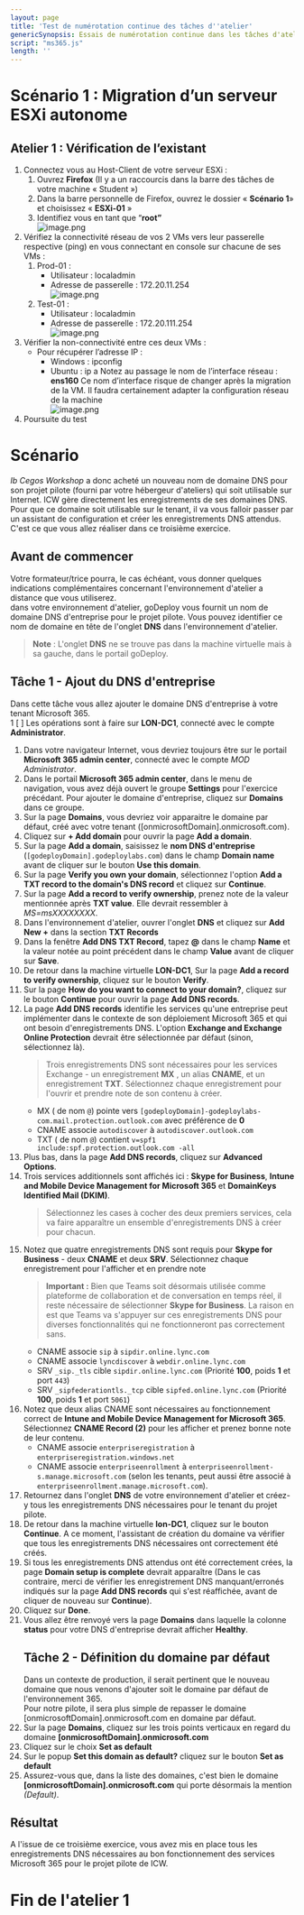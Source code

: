 ```yaml
---
layout: page
title: 'Test de numérotation continue des tâches d''atelier'
genericSynopsis: Essais de numérotation continue dans les tâches d'ateliers
script: "ms365.js"
length: ''
---
```

# Scénario 1 : Migration d’un serveur ESXi autonome
## Atelier 1 : Vérification de l’existant
1. Connectez vous au Host-Client de votre serveur ESXi :
   1. Ouvrez **Firefox** (Il y a un raccourcis dans la barre des tâches de votre machine « Student »)
   2. Dans la barre personnelle de Firefox, ouvrez le dossier « **Scénario 1**» et choisissez « **ESXi-01** »
   3. Identifiez vous en tant que “**root”**  
        ![image.png](image.png)
1. Vérifiez la connectivité réseau de vos 2 VMs vers leur passerelle respective (ping) en vous connectant en console sur chacune de ses VMs :
   1. Prod-01 :
       - Utilisateur : localadmin
       - Adresse de passerelle : 172.20.11.254        
        ![image.png](image%201.png)
    2. Test-01 :
       - Utilisateur : localadmin
       - Adresse de passerelle : 172.20.111.254  
        ![image.png](image%202.png)
1. Vérifier la non-connectivité entre ces deux VMs :
    - Pour récupérer l’adresse IP :
        - Windows : ipconfig
        - Ubuntu : ip a
    Notez au passage le nom de l’interface réseau : **ens160**
    Ce nom d’interface risque de changer après la migration de la VM. Il faudra certainement adapter la configuration réseau de la machine  
    ![image.png](image%203.png)
1. Poursuite du test  
# Scénario
*Ib Cegos Workshop* a donc acheté un nouveau nom de domaine DNS pour son projet pilote (fourni par votre hébergeur d'ateliers) qui soit utilisable sur Internet.
ICW gère directement les enregistrements de ses domaines DNS. Pour que ce domaine soit utilisable sur le tenant, il va vous falloir passer par un assistant de configuration et créer les enregistrements DNS attendus. C'est ce que vous allez réaliser dans ce troisième exercice.
## Avant de commencer
Votre formateur/trice pourra, le cas échéant, vous donner quelques indications complémentaires concernant l'environnement d'atelier a distance que vous utiliserez.  
dans votre environnement d'atelier, goDeploy vous fournit un nom de domaine DNS d'entreprise pour le projet pilote. Vous pouvez identifier ce nom de domaine en tête de l'onglet **DNS** dans l'environnement d'atelier.
> **Note** : L'onglet **DNS** ne se trouve pas dans la machine virtuelle mais à sa gauche, dans le portail goDeploy.  

## Tâche 1 - Ajout du DNS d'entreprise
Dans cette tâche vous allez ajouter le domaine DNS d'entreprise à votre tenant Microsoft 365.  
1 [ ] Les opérations sont à faire sur **LON-DC1**, connecté avec le compte **Administrator**.
1. Dans votre navigateur Internet, vous devriez toujours être sur le portail **Microsoft 365 admin center**, connecté avec le compte *MOD Administrator*.
1. Dans le portail **Microsoft 365 admin center**, dans le menu de navigation, vous avez déjà ouvert le groupe **Settings** pour l'exercice précédant. Pour ajouter le domaine d'entreprise, cliquez sur **Domains** dans ce groupe.
1. Sur la page **Domains**, vous devriez voir apparaitre le domaine par défaut, créé avec votre tenant ([onmicrosoftDomain].onmicrosoft.com).
1. Cliquez sur **+ Add domain** pour ouvrir la page **Add a domain**.
1. Sur la page **Add a domain**, saisissez le **nom DNS d'entreprise** (```[godeployDomain].godeploylabs.com```) dans le champ **Domain name** avant de cliquer sur le bouton **Use this domain**.
1. Sur la page **Verify you own your domain**, sélectionnez l'option **Add a TXT record to the domain's DNS record** et cliquez sur **Continue**.
1. Sur la page **Add a record to verify ownership**, prenez note de la valeur mentionnée après **TXT value**. Elle devrait ressembler à *MS=msXXXXXXXX*.
1. Dans l'environnement d'atelier, ouvrer l'onglet **DNS** et cliquez sur **Add New +** dans la section **TXT Records**
1. Dans la fenêtre **Add DNS TXT Record**, tapez **@** dans le champ **Name** et la valeur notée au point précédent dans le champ **Value** avant de cliquer sur **Save**.
1. De retour dans la machine virtuelle **LON-DC1**, Sur la page **Add a record to verify ownership**, cliquez sur le bouton **Verify**.
1. Sur la page **How do you want to connect to your domain?**, cliquez sur le bouton **Continue** pour ouvrir la page **Add DNS records**.
1. La page **Add DNS records** identifie les services qu'une entreprise peut implémenter dans le contexte de son déploiement Microsoft 365 et qui ont besoin d'enregistrements DNS. L'option **Exchange and Exchange Online Protection** devrait être sélectionnée par défaut (sinon, sélectionnez là).
	> Trois enregistrements DNS sont nécessaires pour les services Exchange - un enregistrement **MX** , un alias **CNAME**, et un enregistrement **TXT**. Sélectionnez chaque enregistrement pour l'ouvrir et prendre note de son contenu à créer.  
    - MX ( de nom ```@```) pointe vers ```[godeployDomain]-godeploylabs-com.mail.protection.outlook.com``` avec préférence de **0**  
    - CNAME associe ```autodiscover``` à ```autodiscover.outlook.com```  
    - TXT ( de nom ```@```) contient ```v=spf1 include:spf.protection.outlook.com -all```  
1. Plus bas, dans la page **Add DNS records**, cliquez sur **Advanced Options**.
1. Trois services additionnels sont affichés ici : **Skype for Business**, **Intune and Mobile Device Management for Microsoft 365** et **DomainKeys Identified Mail (DKIM)**.  
	> Sélectionnez les cases à cocher des deux premiers services, cela va faire apparaître un ensemble d'enregistrements DNS à créer pour chacun.
1. Notez que quatre enregistrements DNS sont requis pour **Skype for Business** - deux **CNAME** et deux **SRV**. Sélectionnez chaque enregistrement pour l'afficher et en prendre note  
	> **Important :** Bien que Teams soit désormais utilisée comme plateforme de collaboration et de conversation en temps réel, il reste nécessaire de sélectionner **Skype for Business**. La raison en est que Teams va s'appuyer sur ces enregistrements DNS pour diverses fonctionnalités qui ne fonctionneront pas correctement sans.  
    - CNAME associe ```sip``` à ```sipdir.online.lync.com```  
    - CNAME associe ```lyncdiscover``` à ```webdir.online.lync.com```  
    - SRV ```_sip._tls``` cible ```sipdir.online.lync.com``` (Priorité **100**, poids **1** et port ```443```)  
    - SRV ```_sipfederationtls._tcp``` cible ```sipfed.online.lync.com``` (Priorité **100**, poids **1** et port ```5061```)  
1. Notez que deux alias CNAME sont nécessaires au fonctionnement correct de **Intune and Mobile Device Management for Microsoft 365**. Sélectionnez **CNAME Record (2)** pour les afficher et prenez bonne note de leur contenu.  
    - CNAME associe ```enterpriseregistration``` à ```enterpriseregistration.windows.net```  
    - CNAME associe ```enterpriseenrollment``` à ```enterpriseenrollment-s.manage.microsoft.com``` (selon les tenants, peut aussi être associé à ```enterpriseenrollment.manage.microsoft.com```).  
1. Retournez dans l'onglet **DNS** de votre environnement d'atelier et créez-y tous les enregistrements DNS nécessaires pour le tenant du projet pilote.
1. De retour dans la machine virtuelle **lon-DC1**, cliquez sur le bouton **Continue**. A ce moment, l'assistant de création du domaine va vérifier que tous les enregistrements DNS nécessaires ont correctement été créés.
1. Si tous les enregistrements DNS attendus ont été correctement crées, la page **Domain setup is complete** devrait apparaître (Dans le cas contraire, merci de vérifier les enregistrement DNS manquant/erronés indiqués sur la page **Add DNS records** qui s'est réaffichée, avant de cliquer de nouveau sur **Continue**).
1. Cliquez sur **Done**.
1. Vous allez être renvoyé vers la page **Domains** dans laquelle la colonne **status** pour votre DNS d'entreprise devrait afficher **Healthy**.  
    ## Tâche 2 - Définition du domaine par défaut
    Dans un contexte de production, il serait pertinent que le nouveau domaine que nous venons d'ajouter soit le domaine par défaut de l'environnement 365.  
    Pour notre pilote, il sera plus simple de repasser le domaine [onmicrosoftDomain].onmicrosoft.com en domaine par défaut.
1. Sur la page **Domains**, cliquez sur les trois points verticaux en regard du domaine **[onmicrosoftDomain].onmicrosoft.com**
1. Cliquez sur le choix **Set as default**
1. Sur le popup **Set this domain as default?** cliquez sur le bouton **Set as default**
1. Assurez-vous que, dans la liste des domaines, c'est bien le domaine **[onmicrosoftDomain].onmicrosoft.com** qui porte désormais la mention *(Default)*.

## Résultat
A l'issue de ce troisième exercice, vous avez mis en place tous les enregistrements DNS nécessaires au bon fonctionnement des services Microsoft 365 pour le projet pilote de ICW.

# Fin de l'atelier 1